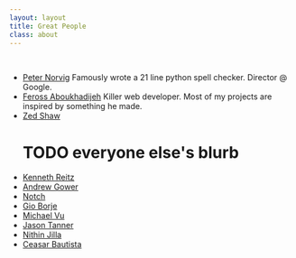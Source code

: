 ```yaml
---
layout: layout
title: Great People
class: about
---
```

<br>

- [Peter Norvig](http://norvig.com) 
    Famously wrote a 21 line python spell checker. Director @ Google.
- [Feross Aboukhadijeh](http://feross.org/)
    Killer web developer. Most of my projects are inspired by something he made.
- [Zed Shaw](http://zedshaw.com/#/start) 
    # TODO everyone else's blurb
- [Kenneth Reitz](http://kennethreitz.org/)
- [Andrew Gower](https://twitter.com/AndrewCGower)
- [Notch](https://mojang.com/notch/)
- [Gio Borje](http://www.giocc.com/)
- [Michael Vu](http://michaelqvu.com/)
- [Jason Tanner](http://jasontanner.herokuapp.com/)
- [Nithin Jilla](http://www.nithinjilla.com/)
- [Ceasar Bautista](http://ceasarbautista.com/)
